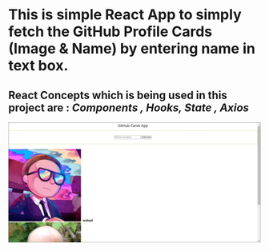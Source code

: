 
# This is simple React App to simply fetch the GitHub Profile Cards (Image & Name) by entering name in text box.

## React Concepts which is being used in this project are :  ***Components , Hooks, State , Axios***

![Image](/ProejctUISnap.JPG)

